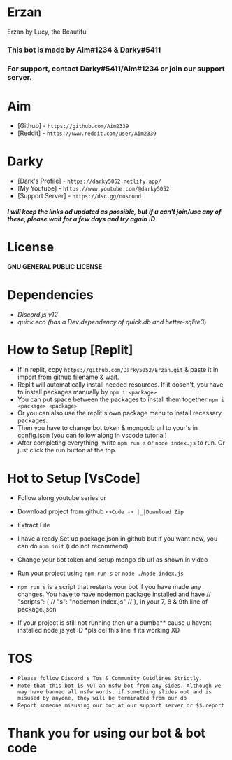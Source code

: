 # Erzan
Erzan by Lucy, the Beautiful

### This bot is made by Aim#1234 & Darky#5411
### For support, contact Darky#5411/Aim#1234 or join our support server.

# Aim
- [Github] - `https://github.com/Aim2339`
- [Reddit] - `https://www.reddit.com/user/Aim2339`

# Darky
- [Dark's Profile] - `https://darky5052.netlify.app/`
- [My Youtube] - `https://www.youtube.com/@darky5052`
- [Support Server] - `https://dsc.gg/nosound`

##### I will keep the links ad updated as possible, but if u can't join/use any of these, please wait for a few days and try again :D

# License
**GNU GENERAL PUBLIC LICENSE**

# Dependencies 
- *Discord.js v12*
- *quick.eco (has a Dev dependency of quick.db and better-sqlite3*)

# How to Setup [Replit]
- If in replit, copy `https://github.com/Darky5052/Erzan.git` & paste it in import from github filename & wait.
- Replit will automatically install needed resources. If it dosen't, you have to install packages manually by `npm i <package>`
- You can put space between the packages to install them together `npm i <package> <package>`
- Or you can also use the replit's own package menu to install recessary packages.
- Then you have to change bot token & mongodb url to your's in config.json (you can follow along in vscode tutorial)
- After completing everything, write `npm run s` or `node index.js` to run. Or just click the run button at the top.

# Hot to Setup [VsCode]
- Follow along youtube series or

- Download project from github `<>Code -> |_|Download Zip`
- Extract File
- I have already Set up package.json in github but if you want new, you can do `npm init` (i do not recommend)
- Change your bot token and setup mongo db url as shown in video
- Run your project using `npm run s` or `node .`/`node index.js`
- `npm run s` is a script that restarts your bot if you have made any changes. You have to have nodemon package installed and have
//  "scripts": {
//    "s": "nodemon index.js"
//  },
 in your 7, 8 & 9th line of package.json

- If your project is still not running then ur a dumba** cause u havent installed node.js yet :D *pls del this line if its working XD

# TOS
- `Please follow Discord's Tos & Community Guidlines Strictly.`
- `Note that this bot is NOT an nsfw bot from any sides. Although we may have banned all nsfw words, if something slides out and is misused by anyone, they will be terminated from our db`
- `Report someone misusing our bot at our support server or $$.report`

# Thank you for using our bot & bot code
